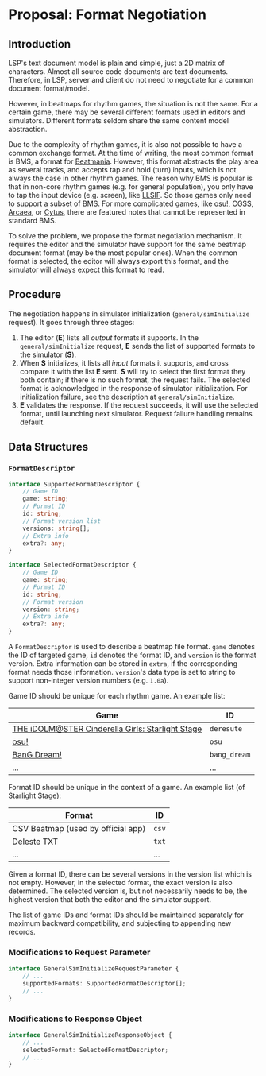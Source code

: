 # Proposal: Format Negotiation

## Introduction

LSP's text document model is plain and simple, just a 2D matrix of characters. Almost all source code documents are text documents. Therefore, in LSP, server and client do not need to negotiate for a common document format/model.

However, in beatmaps for rhythm games, the situation is not the same. For a certain game, there may be several different formats used in editors and simulators. Different formats seldom share the same content model abstraction.

Due to the complexity of rhythm games, it is also not possible to have a common exchange format. At the time of writing, the most common format is BMS, a format for [Beatmania](https://en.wikipedia.org/wiki/Beatmania). However, this format abstracts the play area as several tracks, and accepts tap and hold (turn) inputs, which is not always the case in other rhythm games. The reason why BMS is popular is that in non-core rhythm games (e.g. for general population), you only have to tap the input device (e.g. screen), like [LLSIF](https://lovelive-sif.bushimo.jp/). So those games only need to support a subset of BMS. For more complicated games, like [osu!](https://osu.ppy.sh/), [CGSS](http://cinderella.idolmaster.jp/sl-stage/), [Arcaea](https://arcaea.lowiro.com/), or [Cytus](https://www.rayark.com/g/cytus/), there are featured notes that cannot be represented in standard BMS.

To solve the problem, we propose the format negotiation mechanism. It requires the editor and the simulator have support for the same beatmap document format (may be the most popular ones). When the common format is selected, the editor will always export this format, and the simulator will always expect this format to read.

## Procedure

The negotiation happens in simulator initialization (`general/simInitialize` request). It goes through three stages:

1. The editor (**E**) lists all *output* formats it supports. In the `general/simInitialize` request, **E** sends the list of supported formats to the simulator (**S**).
2. When **S** initializes, it lists all *input* formats it supports, and cross compare it with the list **E** sent. **S** will try to select the first format they both contain; if there is no such format, the request fails. The selected format is acknowledged in the response of simulator initialization. For initialization failure, see the description at `general/simInitialize`.
3. **E** validates the response. If the request succeeds, it will use the selected format, until launching next simulator. Request failure handling remains default.

## Data Structures

### `FormatDescriptor`

```ts
interface SupportedFormatDescriptor {
    // Game ID
    game: string;
    // Format ID
    id: string;
    // Format version list
    versions: string[];
    // Extra info
    extra?: any;
}

interface SelectedFormatDescriptor {
    // Game ID
    game: string;
    // Format ID
    id: string;
    // Format version
    version: string;
    // Extra info
    extra?: any;
}
```

A `FormatDescriptor` is used to describe a beatmap file format. `game` denotes the ID of targeted game, `id` denotes the format ID, and `version` is the format version. Extra information can be stored in `extra`, if the corresponding format needs those information. `version`'s data type is set to string to support non-integer version numbers (e.g. `1.0a`).

Game ID should be unique for each rhythm game. An example list:

| Game | ID |
|---|---|
| [THE iDOLM@STER Cinderella Girls: Starlight Stage](http://cinderella.idolmaster.jp/sl-stage/) | `deresute` |
| [osu!](https://osu.ppy.sh/) | `osu` |
| [BanG Dream!](https://bang-dream.com/) | `bang_dream` |
| ... | ... |

Format ID should be unique in the context of a game. An example list (of Starlight Stage):

| Format | ID |
|---|---|
| CSV Beatmap (used by official app) | `csv` |
| Deleste TXT | `txt` |
| ... | ... |

Given a format ID, there can be several versions in the version list which is not empty. However, in the selected format, the exact version is also determined. The selected version is, but not necessarily needs to be, the highest version that both the editor and the simulator support.

The list of game IDs and format IDs should be maintained separately for maximum backward compatibility, and subjecting to appending new records.

### Modifications to Request Parameter

```ts
interface GeneralSimInitializeRequestParameter {
    // ...
    supportedFormats: SupportedFormatDescriptor[];
    // ...
}
```

### Modifications to Response Object

```ts
interface GeneralSimInitializeResponseObject {
    // ...
    selectedFormat: SelectedFormatDescriptor;
    // ...
}
```
